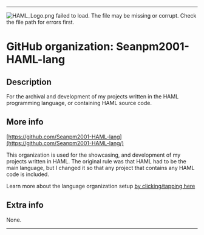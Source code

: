 
***

![HAML_Logo.png failed to load. The file may be missing or corrupt. Check the file path for errors first.](/AdditionalInfo/2/Seanpm2001-HAML-lang/HAML.png)

# GitHub organization: Seanpm2001-HAML-lang

## Description

For the archival and development of my projects written in the HAML programming language, or containing HAML source code.

## More info

[https://github.com/Seanpm2001-HAML-lang](https://github.com/Seanpm2001-HAML-lang/)

This organization is used for the showcasing, and development of my projects written in HAML. The original rule was that HAML had to be the main language, but I changed it so that any project that contains any HAML code is included.

Learn more about the language organization setup [by clicking/tapping here](/AdditionalInfo/LanguageOrgs/README.md)

## Extra info

None.

***
